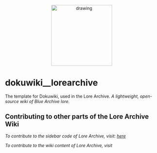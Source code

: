 <div style="text-align: center; margin: auto;" markdown="1">
  <img src="https://github.com/user-attachments/assets/5efff69b-cb96-4190-b7cc-8d23cd389c5d" alt="drawing" width="200"/>
</div>

# dokuwiki__lorearchive
The template for Dokuwiki, used in the Lore Archive.
_A lightweight, open-source wiki of Blue Archive lore._


## Contributing to other parts of the Lore Archive Wiki
_To contribute to the sidebar code of Lore Archive, visit: [here](https://github.com/Cirrow/dokuwiki__sidebarcontrol)_

_To contribute to the wiki content of Lore Archive, visit_
